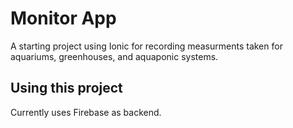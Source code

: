 Monitor App
=====================

A starting project using Ionic for recording measurments taken for aquariums, greenhouses, and aquaponic systems.

## Using this project

Currently uses Firebase as backend. 
